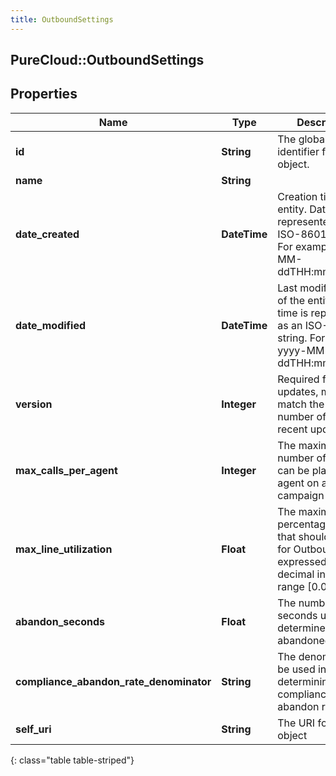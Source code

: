 ```yaml
---
title: OutboundSettings
---
```

## PureCloud::OutboundSettings

## Properties

|Name | Type | Description | Notes|
|------------ | ------------- | ------------- | -------------|
| **id** | **String** | The globally unique identifier for the object. | [optional] |
| **name** | **String** |  | [optional] |
| **date_created** | **DateTime** | Creation time of the entity. Date time is represented as an ISO-8601 string. For example: yyyy-MM-ddTHH:mm:ss.SSSZ | [optional] |
| **date_modified** | **DateTime** | Last modified time of the entity. Date time is represented as an ISO-8601 string. For example: yyyy-MM-ddTHH:mm:ss.SSSZ | [optional] |
| **version** | **Integer** | Required for updates, must match the version number of the most recent update | [optional] |
| **max_calls_per_agent** | **Integer** | The maximum number of calls that can be placed per agent on any campaign | [optional] |
| **max_line_utilization** | **Float** | The maximum percentage of lines that should be used for Outbound, expressed as a decimal in the range [0.0, 1.0] | [optional] |
| **abandon_seconds** | **Float** | The number of seconds used to determine if a call is abandoned | [optional] |
| **compliance_abandon_rate_denominator** | **String** | The denominator to be used in determining the compliance abandon rate | [optional] |
| **self_uri** | **String** | The URI for this object | [optional] |
{: class="table table-striped"}


